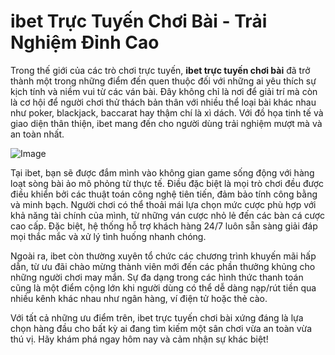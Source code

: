 # ibet Trực Tuyến Chơi Bài - Trải Nghiệm Đỉnh Cao

Trong thế giới của các trò chơi trực tuyến, **ibet trực tuyến chơi bài** đã trở thành một trong những điểm đến quen thuộc đối với những ai yêu thích sự kịch tính và niềm vui từ các ván bài. Đây không chỉ là nơi để giải trí mà còn là cơ hội để người chơi thử thách bản thân với nhiều thể loại bài khác nhau như poker, blackjack, baccarat hay thậm chí là xì dách. Với đồ họa tinh tế và giao diện thân thiện, ibet mang đến cho người dùng trải nghiệm mượt mà và an toàn nhất.

![Image](https://github.com/user-attachments/assets/bd51ea9f-0666-407b-a7a7-98ead6de688c)

Tại ibet, bạn sẽ được đắm mình vào không gian game sống động với hàng loạt sòng bài ảo mô phỏng từ thực tế. Điều đặc biệt là mọi trò chơi đều được điều khiển bởi các thuật toán công nghệ tiên tiến, đảm bảo tính công bằng và minh bạch. Người chơi có thể thoải mái lựa chọn mức cược phù hợp với khả năng tài chính của mình, từ những ván cược nhỏ lẻ đến các bàn cá cược cao cấp. Đặc biệt, hệ thống hỗ trợ khách hàng 24/7 luôn sẵn sàng giải đáp mọi thắc mắc và xử lý tình huống nhanh chóng.

Ngoài ra, ibet còn thường xuyên tổ chức các chương trình khuyến mãi hấp dẫn, từ ưu đãi chào mừng thành viên mới đến các phần thưởng khủng cho những người chơi may mắn. Sự đa dạng trong các hình thức thanh toán cũng là một điểm cộng lớn khi người dùng có thể dễ dàng nạp/rút tiền qua nhiều kênh khác nhau như ngân hàng, ví điện tử hoặc thẻ cào.

Với tất cả những ưu điểm trên, ibet trực tuyến chơi bài xứng đáng là lựa chọn hàng đầu cho bất kỳ ai đang tìm kiếm một sân chơi vừa an toàn vừa thú vị. Hãy khám phá ngay hôm nay và cảm nhận sự khác biệt!